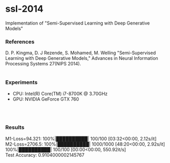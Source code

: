 # ssl-2014
Implementation of "Semi-Supervised Learning with Deep Generative Models"
<br>

### References
D. P. Kingma, D. J Rezende, S. Mohamed, M. Welling 
"Semi-Supervised Learning with Deep Generative Models,"
Advances in Neural Information Processing Systems 27(NIPS 2014).
<br>
<br>

### Experiments
- CPU: Intel(R) Core(TM) i7-8700K @ 3.70GHz
- GPU: NVIDIA GeForce GTX 760
<br>
<br>

### Results
M1-Loss=94.321: 100%|██████████| 100/100 [03:32<00:00,  2.12s/it] <br>
M2-Loss=2706.5: 100%|██████████| 1000/1000 [48:20<00:00,  2.92s/it] <br>
100%|██████████| 100/100 [00:00<00:00, 550.92it/s] <br>
Test Accuracy:  0.9104000002145767 <br>
